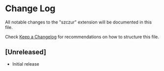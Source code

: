 # Change Log
All notable changes to the "szczur" extension will be documented in this file.

Check [Keep a Changelog](http://keepachangelog.com/) for recommendations on how to structure this file.

## [Unreleased]
- Initial release